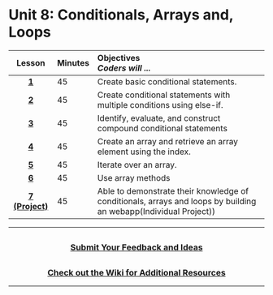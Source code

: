 # Unit 8: Conditionals, Arrays and, Loops

|                                                    Lesson                                                     | Minutes | Objectives <br> _Coders will ..._                                                         |
| :-----: | :---------------------------------------------------------------------------------------- |:----|
| [**1**](https://docs.google.com/presentation/d/1naZ1ApPvTU_iTqAoMSLGhIJdvVHohNX-LbDyWh6vVfU/edit?usp=sharing) |   45    | Create basic conditional statements.                                                      |
| [**2**](https://docs.google.com/presentation/d/1_cdAvB_DOfGYXBGoz1yj49_4F2Jpmxra7RsEG5ptGc4/edit?usp=sharing) |   45    | Create conditional statements with multiple conditions using else-if.                     |
| [**3**](https://docs.google.com/presentation/d/1_3vlwTlywBeXWL4AH2DRAvNnsAbad10C2tODH778cuk/edit?usp=sharing) |   45    | Identify, evaluate, and construct compound conditional statements                         |
| [**4**](https://docs.google.com/presentation/d/16t8KuuCuqQBjKaMA6rFJb1INKS_9gSjKUhr9UZP4Vng/edit?usp=sharing) |   45    | Create an array and retrieve an array element using the index.|
| [**5**](https://docs.google.com/presentation/d/1yg7LZfYXCSk0K7QhbvJn5uF1ydZNMDT2brZyxNie0dM/edit?usp=sharing) |   45    | Iterate over an array. |
| [**6**](https://docs.google.com/presentation/d/1WpLtl7YCZdxkcOy2hm13tHt_tWxhZoZFZB90QApo9V4/edit?usp=sharing) |   45    | Use array methods |
|        [**7 (Project)**](https://docs.google.com/presentation/d/1CS4Reayy03ncxBLatX2GfJLOilCHVgaBfDQTxz12Tk8/edit?usp=sharing)         |  45   | Able to demonstrate their knowledge of conditionals, arrays and loops by building an webapp(Individual Project)) |

---
## <h3 align="center"><a href="https://docs.google.com/forms/d/e/1FAIpQLSc4oUNSthmU63TqlzUOOWd3buX3tGVIPRNDm0tsLB_nOONRLQ/viewform">Submit Your Feedback and Ideas</a></h3>

## <h3 align="center"><a href="https://github.com/itscodenation/curriculum-21-22/wiki">Check out the Wiki for Additional Resources</a></h3>

---
